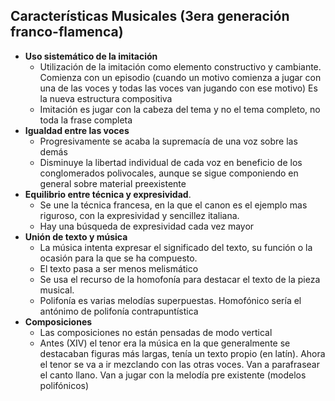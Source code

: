 ## Características Musicales  (3era generación franco-flamenca)
- **Uso sistemático de la imitación**
	- Utilización de la imitación como elemento constructivo y cambiante. Comienza con un episodio (cuando un motivo comienza a jugar con una de las voces y todas las voces van jugando con ese motivo) Es la nueva estructura compositiva
	- Imitación es jugar con la cabeza del tema y no el tema completo, no toda la frase completa
- **Igualdad entre las voces**
	- Progresivamente se acaba la supremacía de una voz sobre las demás
	- Disminuye la libertad individual de cada voz en beneficio de los conglomerados polivocales, aunque se sigue componiendo en general sobre material preexistente
- **Equilibrio entre técnica y expresividad**. 
	- Se une la técnica francesa, en la que el canon es el ejemplo mas riguroso, con la expresividad y sencillez italiana.
	- Hay una búsqueda de expresividad cada vez mayor
- **Unión de texto y música**
	- La música intenta expresar el significado del texto, su función o la ocasión para la que se ha compuesto.
	- El texto pasa a ser menos melismático
	- Se usa el recurso de la homofonía para destacar el texto de la pieza musical.
	- Polifonía es varias melodías superpuestas. Homofónico sería el antónimo de polifonía contrapuntística
- **Composiciones**
	- Las composiciones no están pensadas de modo vertical
	 - Antes (XIV) el tenor era la música en la que generalmente se destacaban figuras más largas, tenía un texto propio (en latín). Ahora el tenor se va a ir mezclando con las otras voces. Van a parafrasear el canto llano. Van a jugar con la melodía pre existente (modelos polifónicos)